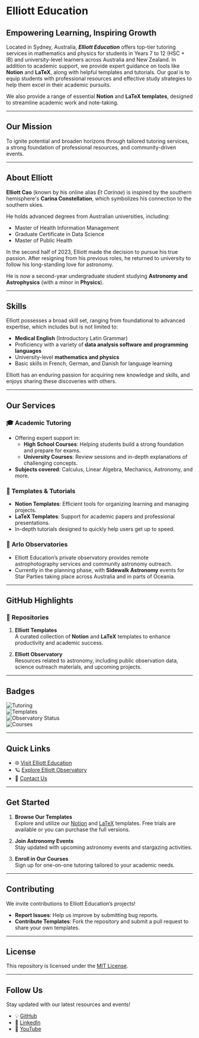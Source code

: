 # Elliott Education

## **Empowering Learning, Inspiring Growth**

Located in Sydney, Australia, ***Elliott Education*** offers top-tier tutoring services in mathematics and physics for students in Years 7 to 12 (HSC + IB) and university-level learners across Australia and New Zealand. In addition to academic support, we provide expert guidance on tools like **Notion** and **LaTeX**, along with helpful templates and tutorials. Our goal is to equip students with professional resources and effective study strategies to help them excel in their academic pursuits.

We also provide a range of essential **Notion** and **LaTeX templates**, designed to streamline academic work and note-taking.

---

## **Our Mission**
To ignite potential and broaden horizons through tailored tutoring services, a strong foundation of professional resources, and community-driven events.

---

## About Elliott  

**Elliott Cao** (known by his online alias *Et Carinae*) is inspired by the southern hemisphere's **Carina Constellation**, which symbolizes his connection to the southern skies.  

He holds advanced degrees from Australian universities, including:  
- Master of Health Information Management  
- Graduate Certificate in Data Science  
- Master of Public Health  

In the second half of 2023, Elliott made the decision to pursue his true passion. After resigning from his previous roles, he returned to university to follow his long-standing love for astronomy.  

He is now a second-year undergraduate student studying **Astronomy and Astrophysics** (with a minor in **Physics**).  

---

## Skills  

Elliott possesses a broad skill set, ranging from foundational to advanced expertise, which includes but is not limited to:  
- **Medical English** (Introductory Latin Grammar)  
- Proficiency with a variety of **data analysis software and programming languages**  
- University-level **mathematics and physics**  
- Basic skills in French, German, and Danish for language learning

Elliott has an enduring passion for acquiring new knowledge and skills, and enjoys sharing these discoveries with others.

---

## **Our Services**

### 🎓 **Academic Tutoring**
- Offering expert support in:
  - **High School Courses**: Helping students build a strong foundation and prepare for exams.
  - **University Courses**: Review sessions and in-depth explanations of challenging concepts.
- **Subjects covered**: Calculus, Linear Algebra, Mechanics, Astronomy, and more.

### 📘 **Templates & Tutorials**
- **Notion Templates**: Efficient tools for organizing learning and managing projects.
- **LaTeX Templates**: Support for academic papers and professional presentations.
- In-depth tutorials designed to quickly help users get up to speed.

### 🌌 **Arlo Observatories**
- Elliott Education’s private observatory provides remote astrophotography services and community astronomy outreach.  
- Currently in the planning phase, with **Sidewalk Astronomy** events for Star Parties taking place across Australia and in parts of Oceania.

---

## **GitHub Highlights**

### 📂 **Repositories**
1. **Elliott Templates**  
   A curated collection of **Notion** and **LaTeX** templates to enhance productivity and academic success.

2. **Elliott Observatory**  
   Resources related to astronomy, including public observation data, science outreach materials, and upcoming projects.

---

## **Badges**
![Tutoring](https://img.shields.io/badge/Tutoring-Math%20%26%20Physics-blue)  
![Templates](https://img.shields.io/badge/Templates-Notion%20%26%20LaTeX-brightgreen)  
![Observatory Status](https://img.shields.io/badge/Observatory-Coming%20Soon-lightgrey)  
![Courses](https://img.shields.io/badge/Courses-5-yellow)

---

## **Quick Links**
- 🌐 [Visit Elliott Education](https://elliotteducation.example.com)
- 🪐 [Explore Elliott Observatory](https://elliottobservatory.example.com)
- 📩 [Contact Us](mailto:elliotteducation956@gmail.com)

---

## **Get Started**
1. **Browse Our Templates**  
   Explore and utilize our [Notion](https://notion.so) and [LaTeX](https://www.latex-project.org) templates. Free trials are available or you can purchase the full versions.

2. **Join Astronomy Events**  
   Stay updated with upcoming astronomy events and stargazing activities.

3. **Enroll in Our Courses**  
   Sign up for one-on-one tutoring tailored to your academic needs.

---

## **Contributing**
We invite contributions to Elliott Education’s projects!  
- **Report Issues**: Help us improve by submitting bug reports.  
- **Contribute Templates**: Fork the repository and submit a pull request to share your own templates.  

---

## **License**
This repository is licensed under the [MIT License](https://opensource.org/licenses/MIT).

---

## **Follow Us**
Stay updated with our latest resources and events!  
- 💡 [GitHub](https://github.com/elliotteducation)  
- 🌟 [LinkedIn](https://linkedin.com/in/elliotteducation)  
- 🎥 [YouTube](https://youtube.com/elliotteducation)
